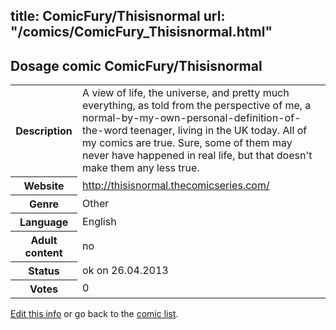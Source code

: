 title: ComicFury/Thisisnormal
url: "/comics/ComicFury_Thisisnormal.html"
---
Dosage comic ComicFury/Thisisnormal
-----------------------------------------

<p id="msg"></p>
<script type="text/javascript">
if (window.location.search === '?edit_info_mail=sent_ok') {
  var elem = document.getElementById("msg");
  elem.innerHTML = 'Edited information sucessfully sent.';
  elem.className = 'ok';
}
</script>
<table class="comicinfo">
<tr>
<th>Description</th><td>A view of life, the universe, and pretty much everything, as told from the perspective of me, a normal-by-my-own-personal-definition-of-the-word teenager, living in the UK today. All of my comics are true. Sure, some of them may never have happened in real life, but that doesn't make them any less true.</td>
</tr>
<tr>
<th>Website</th><td><a href="http://thisisnormal.thecomicseries.com/">http://thisisnormal.thecomicseries.com/</a></td>
</tr>
<tr>
<th>Genre</th><td>Other</td>
</tr>
<tr>
<th>Language</th><td>English</td>
</tr>
<tr>
<th>Adult content</th><td>no</td>
</tr>
<tr>
<th>Status</th><td>ok on 26.04.2013</td>
</tr>
<tr>
<th>Votes</th><td>0</td>
</tr>
</table>

[Edit this info](ComicFury_Thisisnormal_edit.html) or go back to the [comic list](../comic-index.html).
